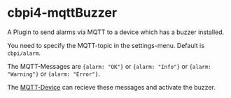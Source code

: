 # cbpi4-mqttBuzzer

A Plugin to send alarms via MQTT to a device which has a buzzer installed.

You need to specify the MQTT-topic in the settings-menu. Default is `cbpi/alarm`.

The MQTT-Messages are `{alarm: "OK"}` or `{alarm: "Info"}` or `{alarm: "Warning"}` or `{alarm: "Error"}`.

The [MQTT-Device](https://github.com/InnuendoPi/MQTTDevice4) can recieve these messages and activate the buzzer.